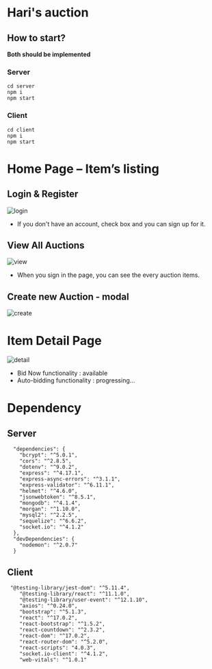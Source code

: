 # Hari's auction

## How to start?
**Both should be implemented**

### Server
```
cd server
npm i
npm start
```

### Client
```
cd client
npm i
npm start
```


# Home Page – Item’s listing
## Login & Register
![login](https://user-images.githubusercontent.com/63278754/140778158-10cfa1d7-236d-446d-928f-1332d1fed75c.png)
* If you don't have an account, check box and you can sign up for it.

## View All Auctions
![view](https://user-images.githubusercontent.com/63278754/140778161-5e709a31-2fc0-4459-825f-336bbd64531e.png)
* When you sign in the page, you can see the every auction items.

## Create new Auction - modal
![create](https://user-images.githubusercontent.com/63278754/140778152-320ea8cd-5c28-4f64-b490-b92b080b6e4a.png)

# Item Detail Page  
![detail](https://user-images.githubusercontent.com/63278754/140778157-045da0c4-5c23-44ec-9cc1-788977109e13.png)
* Bid Now functionality : available
* Auto-bidding functionality : progressing...


# Dependency 
## Server
```
  "dependencies": {
    "bcrypt": "^5.0.1",
    "cors": "^2.8.5",
    "dotenv": "^9.0.2",
    "express": "^4.17.1",
    "express-async-errors": "^3.1.1",
    "express-validator": "^6.11.1",
    "helmet": "^4.6.0",
    "jsonwebtoken": "^8.5.1",
    "mongodb": "^4.1.4",
    "morgan": "^1.10.0",
    "mysql2": "^2.2.5",
    "sequelize": "^6.6.2",
    "socket.io": "^4.1.2"
  },
  "devDependencies": {
    "nodemon": "^2.0.7"
  }
```
## Client
```
 "@testing-library/jest-dom": "^5.11.4",
    "@testing-library/react": "^11.1.0",
    "@testing-library/user-event": "^12.1.10",
    "axios": "^0.24.0",
    "bootstrap": "^5.1.3",
    "react": "^17.0.2",
    "react-bootstrap": "^1.5.2",
    "react-countdown": "^2.3.2",
    "react-dom": "^17.0.2",
    "react-router-dom": "^5.2.0",
    "react-scripts": "4.0.3",
    "socket.io-client": "^4.1.2",
    "web-vitals": "^1.0.1"
```
